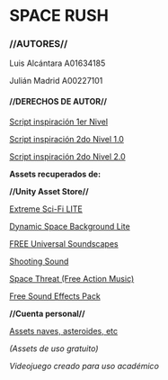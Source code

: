 # SPACE RUSH #

### //AUTORES// ###

Luis Alcántara A01634185 

Julián Madrid A00227101

#### //DERECHOS DE AUTOR// ####

[Script inspiración 1er Nivel](https://www.youtube.com/c/juande)

[Script inspiración 2do Nivel 1.0](https://youtu.be/uRWmEjxY334)

[Script inspiración 2do Nivel 2.0](https://youtu.be/J790fkfpeTQ)

**Assets recuperados de:**

**//Unity Asset Store//** 

[Extreme Sci-Fi LITE](https://assetstore.unity.com/packages/3d/environments/sci-fi/extreme-sci-fi-lite-50727)

[Dynamic Space Background Lite](https://assetstore.unity.com/packages/2d/textures-materials/dynamic-space-background-lite-104606)

[FREE Universal Soundscapes](https://assetstore.unity.com/packages/audio/ambient/free-universal-soundscapes-169448#content)

[Shooting Sound](https://assetstore.unity.com/packages/audio/sound-fx/shooting-sound-177096)

[Space Threat (Free Action Music)](https://assetstore.unity.com/packages/audio/music/space-threat-free-action-music-205935)

[Free Sound Effects Pack](https://assetstore.unity.com/packages/audio/sound-fx/free-sound-effects-pack-155776#content)

**//Cuenta personal//** 

[Assets naves, asteroides, etc](https://www.youtube.com/redirect?event=video_description&redir_token=QUFFLUhqbGoyZmY3aXZoTTRSc1dfN2VUVHNTaG0zUm1nUXxBQ3Jtc0ttT0pFcXQ1ZzRrYjY0WWdIczhwcXFQMjktTVpiR1Z3eEpxN05Yc2ZzRUgtZlJfc1o2ejVSS09uaVJ6TWdwWXhreVE0R1VEOU5TcDJhYnhhR2hQUGdLakkxYWd2YldOVFVNR2hNZDFRczFGRXRPOUZpQQ&q=https%3A%2F%2Fwww.dropbox.com%2Fs%2Fwqi0ooxjgt9xbwz%2FSpace%2520Shooter.unitypackage%3Fdl%3D1)

*(Assets de uso gratuito)*

*Videojuego creado para uso académico*
